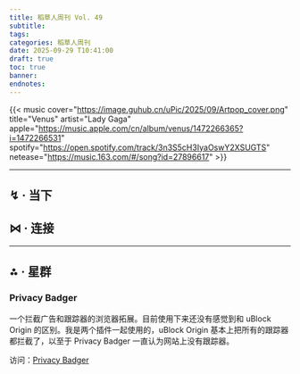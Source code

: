 ```yaml
---
title: 稻草人周刊 Vol. 49
subtitle:
tags:
categories: 稻草人周刊
date: 2025-09-29 T10:41:00
draft: true
toc: true
banner:
endnotes:
---
```


{{< music cover="https://image.guhub.cn/uPic/2025/09/Artpop_cover.png" title="Venus" artist="Lady Gaga" apple="https://music.apple.com/cn/album/venus/1472266365?i=1472266531" spotify="https://open.spotify.com/track/3n3S5cH3IyaOswY2XSUGTS" netease="https://music.163.com/#/song?id=27896617" >}}


<!--more-->

---

## ↯ · 当下


## ⋈︎ · 连接


---

## ⁂ · 星群

### Privacy Badger

一个拦截广告和跟踪器的浏览器拓展。目前使用下来还没有感觉到和 uBlock Origin 的区别。我是两个插件一起使用的，uBlock Origin 基本上把所有的跟踪器都拦截了，以至于 Privacy Badger 一直认为网站上没有跟踪器。

访问：[Privacy Badger](https://privacybadger.org/)

[^1]: 不过我个人觉得有待商榷，因为同步数据时也需要在网络中传输数据，最保护隐私的做法是完全断开网络连接，但这显然不现实。

[^2]: 即把离线的更改都保存起来，等有网络连接时再逐个请求云端提交改动。

[^3]: Apple 你还我紧凑模式！😭

[^4]: 另一个原因是上次去桌游店想玩《璀璨宝石》，结果被告知这个游戏的最高人数是 4 人——可是我真的很想玩《璀璨宝石》！
